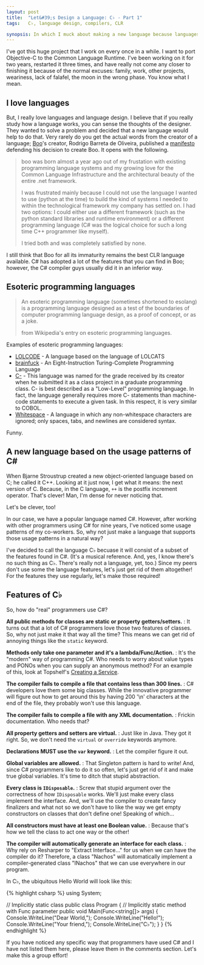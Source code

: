```yaml
---
layout: post
title:  "Let&#39;s Design a Language: C♭ - Part 1"
tags:   C♭, language design, compilers, CLR

synopsis: In which I muck about making a new language because languages are fun.
---
```

I've got this huge project that I work on every once in a while. I want to
port Objective-C to the Common Language Runtime. I've been working on it for
two years, restarted it three times, and have really not come any closer to
finishing it because of the normal excuses: family, work, other projects,
weariness, lack of falafel, the moon in the wrong phase. You know what I mean.

## I love languages

But, I really love languages and language design. I believe that if you really
study how a language works, you can sense the thoughts of the designer. They
wanted to solve a problem and decided that a new language would help to do
that. Very rarely do you get the actual words from the creator of a language;
[Boo](http://boo.codehaus.org "boo")'s creator, Rodrigo Barreta de Oliveira,
published a
[manifesto](http://boo.codehaus.org/BooManifesto.pdf "boo manifesto")
defending his decision to create Boo. It opens with the following.

> boo was born almost a year ago out of my frustation with existing
> programming language systems and my growing love for the Common Language
> Infrastructure and the architectural beauty of the entire .net framework.
>
> I was frustrated mainly because I could not use the language I wanted to use
> (python at the time) to build the kind of  systems I needed to within the
> technological framework my company has settled on. I had two options: I
> could either use a different framework (such as the python standard
> libraries and runtime environment) or a different programming language (C#
> was the logical choice for such a long time C++ programmer like myself).
> 
> I tried both and was completely satisfied by none.

I still think that Boo for all its immaturity remains the best CLR language
available. C# has adopted a lot of the features that you can find in Boo;
however, the C# compiler guys usually did it in an inferior way.

## Esoteric programming languages

> An esoteric programming language (sometimes shortened to esolang) is a
> programming language designed as a test of the boundaries of computer
> programming language design, as a proof of concept, or as a joke.
>
> from Wikipedia's entry on esoteric programming languages.

Examples of esoteric programming languages:

* [LOLCODE](http://lolcode.com/home) - A language based on the language of
  LOLCATS
* [brainfuck](http://www.muppetlabs.com/~breadbox/bf/) - An Eight-Instruction
  Turing-Complete Programming Language
* [C-](http://esolangs.org/wiki/C-) - This language was named for the grade
  received by its creator when he submitted it as a class project in a
  graduate programming class. C- is best described as a "Low-Level"
  programming language. In fact, the language generally requires more C-
  statements than machine-code statements to execute a given task. In this
  respect, it is very similar to COBOL.
* [Whitespace](http://compsoc.dur.ac.uk/whitespace/) - A language in which any
  non-whitespace characters are ignored; only spaces, tabs, and newlines are
  considered syntax.

Funny.

## A new language based on the usage patterns of C&#35;

When Bjarne Stroustrup created a new object-oriented language based on C; he
called it C++. Looking at it just now, I get what it means: the next version
of C. Because, in the C language, `++` is the postfix increment operator.
That's clever! Man, I'm dense for never noticing that.

Let's be clever, too!

In our case, we have a popular language named C#. However, after working with
other programmers using C# for nine years, I've noticed some usage patterns of
my co-workers. So, why not just make a language that supports those usage
patterns in a natural way?

I've decided to call the language C♭ becuase it will consist of a subset of
the features found in C#. (It's a musical reference. And, yes, I know there's
no such thing as C♭. There's really not a language, yet, too.)
Since my peers don't use some the language features, let's just get rid of
them altogether! For the features they use regularly, let's make those
required!

## Features of C♭

So, how do "real" programmers use C#?

__All public methods for classes are static or property getters/setters.__
: It turns out that a lot of C# programmers love those two features of
  classes. So, why not just make it that way all the time? This means we can
  get rid of annoying things like the `static` keyword.

__Methods only take one parameter and it's a lambda/Func/Action.__
:  It's the "modern" way of programming C#. Who needs to
   worry about value types and PONOs when you can supply an anonymous method?
   For an example of this, look at Topshelf's
   [Creating a Service](https://github.com/Topshelf/Topshelf/wiki/Creating-a-service).

__The compiler fails to compile a file that contains less than 300 lines.__
: C# developers love them some big classes. While the innovative programmer
  will figure out how to get around this by having 200 '\n' characters at the
  end of the file, they probably won't use this language.

__The compiler fails to compile a file with any XML documentation.__
: Frickin documentation. Who needs that?

__All property getters and setters are virtual.__
: Just like in Java. They got it right. So, we don't need the `virtual` or
  `override` keywords anymore.

__Declarations MUST use the `var` keyword.__
: Let the compiler figure it out.

__Global variables are allowed.__
: That Singleton pattern is hard to write! And, since C# programmers like to
  do it so often, let's just get rid of it and make true global variables.
  It's time to ditch that stupid abstraction.

__Every class is `IDisposable`.__
: Screw that stupid argument over the correctness of how `IDisposable` works.
  We'll just make every class implement the interface. And, we'll use the
  compiler to create fancy finalizers and what not so we don't have to like
  the way we get empty constructors on classes that don't define one! Speaking
  of which...

__All constructors must have at least one Boolean value.__
: Because that's how we tell the class to act one way or the other!

__The compiler will automatically generate an interface for each class.__
: Why rely on Resharper to "Extract Interface..." for us when we can have the
  compiler do it? Therefore, a class "Nachos" will automatically implement a
  compiler-generated class "INachos" that we can use everywhere in our
  program.

In C♭, the ubiquitous Hello World will look like this:

{% highlight csharp %}
using System;

// Implicitly static class
public class Program {
  // Implicitly static method with Func parameter
  public void Main(Func<string[]> args) {
    Console.WriteLine("Dear World,");
    Console.WriteLine("Hello!");
    Console.WriteLine("Your friend,");
    Console.WriteLine("C♭");
  }
}
{% endhighlight %}

If you have noticed any specific way that programmers have used C# and I have
not listed them here, please leave them in the comments section. Let's make
this a group effort!
